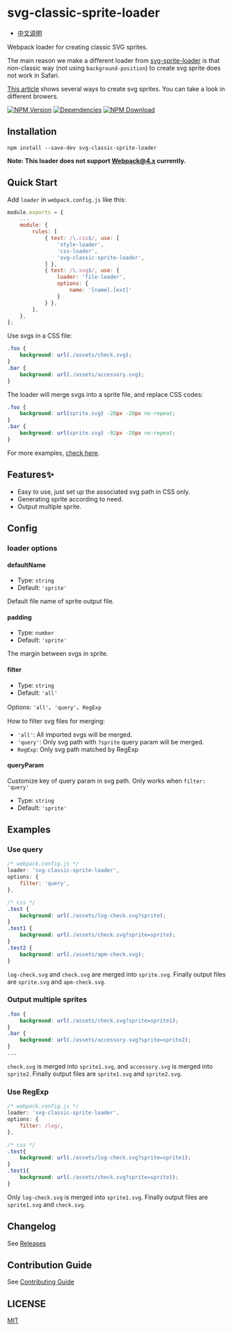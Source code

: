 # svg-classic-sprite-loader

- [中文说明](README.zh-CN.md)

Webpack loader for creating classic SVG sprites.

The main reason we make a different loader from [svg-sprite-loader](https://github.com/kisenka/svg-sprite-loader) is that non-classic way (not using `background-position`) to create svg sprite does not work in Safari.

[This article](https://css-tricks.com/svg-fragment-identifiers-work/#article-header-id-4) shows several ways to create svg sprites. You can take a look in different browers.

[![NPM Version][npm-img]][npm-url]
[![Dependencies][david-img]][david-url]
[![NPM Download][download-img]][download-url]

[circleci-img]: https://img.shields.io/circleci/project/github/vusion/svg-classic-sprite-loader.svg?style=flat-square
[circleci-url]: https://circleci.com/gh/vusion/svg-classic-sprite-loader
[npm-img]: http://img.shields.io/npm/v/svg-classic-sprite-loader.svg?style=flat-square
[npm-url]: http://npmjs.org/package/svg-classic-sprite-loader
[david-img]: http://img.shields.io/david/vusion/svg-classic-sprite-loader.svg?style=flat-square
[david-url]: https://david-dm.org/vusion/svg-classic-sprite-loader
[download-img]: https://img.shields.io/npm/dm/svg-classic-sprite-loader.svg?style=flat-square
[download-url]: https://npmjs.org/package/svg-classic-sprite-loader


## Installation

``` shell
npm install --save-dev svg-classic-sprite-loader
```

**Note: This loader does not support Webpack@4.x currently.**

## Quick Start

Add `loader` in `webpack.config.js` like this:

``` js
module.exports = {
    ...
    module: {
        rules: [
            { test: /\.css$/, use: [
                'style-loader',
                'css-loader',
                'svg-classic-sprite-loader',
            ] },
            { test: /\.svg$/, use: {
                loader: 'file-loader',
                options: {
                    name: '[name].[ext]'
                }
            } },
        ],
    },
};
```

Use svgs in a CSS file:

``` css
.foo {
    background: url(./assets/check.svg);
}
.bar {
    background: url(./assets/accessory.svg);
}
```

The loader will merge svgs into a sprite file, and replace CSS codes:

``` css
.foo {
    background: url(sprite.svg) -20px -20px no-repeat;
}
.bar {
    background: url(sprite.svg) -92px -20px no-repeat;
}
```

For more examples, [check here](#example).

## Features:sparkles:

- Easy to use, just set up the associated svg path in CSS only.
- Generating sprite according to need.
- Output multiple sprite.

## Config

### loader options

#### defaultName

- Type: `string`
- Default: `'sprite'`

Default file name of sprite output file.

#### padding

- Type: `number`
- Default: `'sprite'`

The margin between svgs in sprite.

#### filter

- Type: `string`
- Default: `'all'`

Options: `'all'`、`'query'`、`RegExp`

How to filter svg files for merging:
- `'all'`: All imported svgs will be merged.
- `'query'`: Only svg path with `?sprite` query param will be merged.
- `RegExp`: Only svg path matched by RegExp

#### queryParam

Customize key of query param in svg path. Only works when `filter: 'query'`

- Type: `string`
- Default: `'sprite'`

## Examples

### Use query

``` js
/* webpack.config.js */
loader: 'svg-classic-sprite-loader',
options: {
    filter: 'query',
},
```

``` css
/* css */
.test {
    background: url(./assets/log-check.svg?sprite);
}
.test1 {
    background: url(./assets/check.svg?sprite=sprite);
}
.test2 {
    background: url(./assets/apm-check.svg);
}
```

`log-check.svg` and `check.svg` are merged into `sprite.svg`. Finally output files are `sprite.svg` and `apm-check.svg`.


### Output multiple sprites

``` css
.foo {
    background: url(./assets/check.svg?sprite=sprite1);
}
.bar {
    background: url(./assets/accessory.svg?sprite=sprite2);
}
...
```

`check.svg` is merged into `sprite1.svg`, and `accessory.svg` is merged into `sprite2`. Finally output files are `sprite1.svg` and `sprite2.svg`.

### Use RegExp

``` js
/* webpack.config.js */
loader: 'svg-classic-sprite-loader',
options: {
    filter: /log/,
},
```

```css
/* css */
.test{
    background: url(./assets/log-check.svg?sprite=sprite1);
}
.test1{
    background: url(./assets/check.svg?sprite=sprite1);
}
```

Only `log-check.svg` is merged into `sprite1.svg`. Finally output files are `sprite1.svg` and `check.svg`.

## Changelog

See [Releases](https://github.com/vusion/svg-classic-sprite-loader/releases)

## Contribution Guide

See [Contributing Guide](https://github.com/vusion/DOCUMENTATION/issues/8)

## LICENSE

[MIT](LICENSE)

